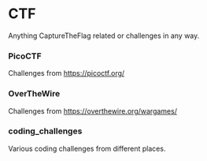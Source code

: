 # CTF
Anything CaptureTheFlag related or challenges in any way.

### PicoCTF
Challenges from https://picoctf.org/

### OverTheWire
Challenges from https://overthewire.org/wargames/

### coding_challenges
Various coding challenges from different places.